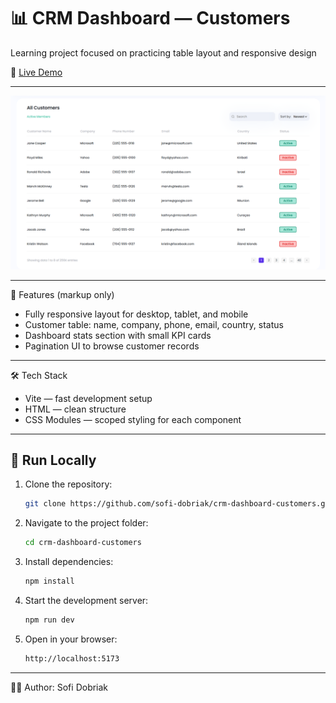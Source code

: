 # 📊 CRM Dashboard — Customers

Learning project focused on practicing table layout and responsive design

🔗 [Live Demo](https://sofi-dobriak.github.io/crm-dashboard-customers/)

---

![Home page](./src/img/crm-dashboard-table.png)

---

📱 Features (markup only)

- Fully responsive layout for desktop, tablet, and mobile
- Customer table: name, company, phone, email, country, status
- Dashboard stats section with small KPI cards
- Pagination UI to browse customer records

---

🛠 Tech Stack

- Vite — fast development setup
- HTML — clean structure
- CSS Modules — scoped styling for each component

---

## 🚀 Run Locally

1. Clone the repository:
   ```bash
   git clone https://github.com/sofi-dobriak/crm-dashboard-customers.git
2. Navigate to the project folder:
    ```bash
    cd crm-dashboard-customers
3. Install dependencies:
    ```bash
    npm install
4. Start the development server:
    ```bash
    npm run dev

5. Open in your browser:
    ```bash
    http://localhost:5173
---

👩‍💻 Author: Sofi Dobriak